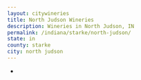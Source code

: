 ```yaml
---
layout: citywineries
title: North Judson Wineries
description: Wineries in North Judson, IN
permalink: /indiana/starke/north-judson/
state: in
county: starke
city: north judson
---
```

-

